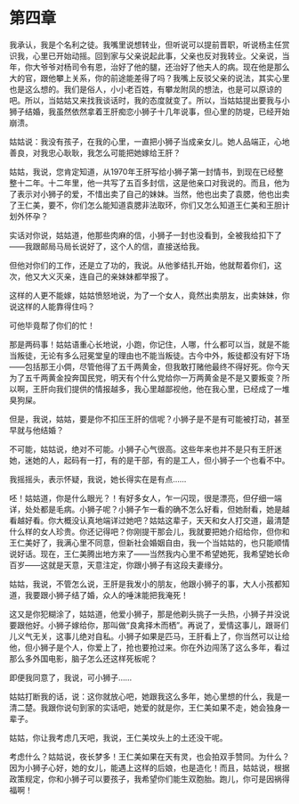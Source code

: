    

# 第四章

我承认，我是个名利之徒。我嘴里说想转业，但听说可以提前晋职，听说杨主任赏识我，心里已开始动摇。回到家与父亲说起此事，父亲也反对我转业。父亲说，当年，你大爷爷对杨司令有恩，治好了他的腿，还治好了他夫人的病。现在他是那么大的官，跟他攀上关系，你的前途能差得了吗？我嘴上反驳父亲的说法，其实心里也是这么想的。我们是俗人，小小老百姓，有攀龙附凤的想法，也是可以原谅的吧。所以，当姑姑又来找我谈话时，我的态度就变了。所以，当姑姑提出要我与小狮子结婚，我虽然依然拿着王肝痴恋小狮子十几年说事，但心里的防堤，已经开始崩溃。

姑姑说：我没有孩子，在我的心里，一直把小狮子当成亲女儿。她人品端正，心地善良，对我忠心耿耿，我怎么可能把她嫁给王肝？

姑姑，我说，您肯定知道，从1970年王肝写给小狮子第一封情书，到现在已经整整十二年。十二年里，他一共写了五百多封信，这是他亲口对我说的。而且，他为了表示对小狮子的爱，不惜出卖了自己的妹妹。当然，他也出卖了袁腮，他也出卖了王仁美，要不，你们怎么能知道袁腮非法取环，你们又怎么知道王仁美和王胆计划外怀孕？

实话对你说，姑姑道，他那些肉麻的信，小狮子一封也没看到，全被我给扣下了——我跟邮局马局长说好了，这个人的信，直接送给我。

但他对你们的工作，还是立了功的，我说。从他爹结扎开始，他就帮着你们，这次，他又大义灭亲，连自己的亲妹妹都举报了。

这样的人更不能嫁，姑姑愤怒地说，为了一个女人，竟然出卖朋友，出卖妹妹，你说这样的人能靠得住吗？

可他毕竟帮了你们的忙！

那是两码事！姑姑语重心长地说，小跑，你记住，人哪，什么都可以当，就是不能当叛徒，无论有多么冠冕堂皇的理由也不能当叛徒。古今中外，叛徒都没有好下场——包括那王小倜，尽管他得了五千两黄金，但我敢打赌他最终不得好死。你今天为了五千两黄金投奔国民党，明天有个什么党给你一万两黄金是不是又要叛变？所以啊，王肝向我们提供的情报越多，我心里越鄙视他，他在我心里，已经成了一堆臭狗屎。

但是，我说，姑姑，要是你不扣压王肝的信呢？小狮子是不是有可能被打动，甚至早就与他结婚？

不可能，姑姑说，绝对不可能。小狮子心气很高。这些年来也并不是只有王肝迷她，迷她的人，起码有一打，有的是干部，有的是工人，但小狮子一个也看不中。

我摇摇头，表示怀疑，我说，她长得实在是有点……

呸！姑姑道，你是什么眼光？！有好多女人，乍一闪现，很是漂亮，但仔细一端详，处处都是毛病。小狮子呢？小狮子乍一看的确不怎么好看，但她耐看，她是越看越好看。你大概没认真地端详过她吧？姑姑这辈子，天天和女人打交道，最清楚什么样的女人珍贵。你还记得吧？你刚提干那会儿，我就要把她介绍给你，但你和王仁美好了，我满心里不同意，但新社会婚姻自由，我一个当姑姑的，也只能顺情说好话。现在，王仁美腾出地方来了——当然我内心里不希望她死，我希望她长命百岁——这就是天意，天意注定，你跟小狮子有这段夫妻缘分。

姑姑，我说，不管怎么说，王肝是我发小的朋友，他跟小狮子的事，大人小孩都知道，我要跟小狮子结了婚，众人的唾沫能把我淹死！

这又是你犯糊涂了，姑姑道，他爱小狮子，那是他剃头挑子一头热，小狮子并没说要跟他好。小狮子嫁给你，那叫做“良禽择木而栖”。再说了，爱情这事儿，跟哥们儿义气无关，这事儿绝对自私。小狮子如果是匹马，王肝看上了，你当然可以让给他，但小狮子是个人，你爱上了，抢也要抢过来。你在外边闯荡了这么多年，看过那么多外国电影，脑子怎么还这样死板呢？

即便我同意了，我说，可小狮子……

姑姑打断我的话，说：这你就放心吧，她跟我这么多年，她心里想的什么，我是一清二楚。我跟你说句到家的实话吧，她爱的就是你，王仁美如果不走，她会独身一辈子。

姑姑，你让我考虑几天吧，我说，王仁美坟头上的土还没干呢。

考虑什么？姑姑说，夜长梦多！王仁美如果在天有灵，也会拍双手赞同。为什么？因为小狮子心好，她的女儿，能遇上这样的后娘，也是造化！而且，姑姑说，根据政策规定，你和小狮子可以要孩子，我希望你们能生双胞胎。跑儿，你可是因祸得福啊！